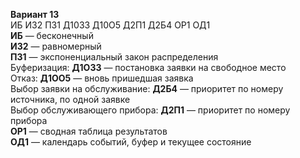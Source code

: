 **Вариант 13**\
ИБ  ИЗ2  ПЗ1  Д10З3  Д10О5  Д2П1  Д2Б4  ОР1  ОД1\
**ИБ** — бесконечный\
**ИЗ2** — равномерный\
**ПЗ1** — экспоненциальный закон распределения\
Буферизация:
**Д1ОЗ3** — постановка заявки на свободное место\
Отказ:
**Д1ОО5** — вновь пришедшая заявка\
Выбор заявки на обслуживание:
**Д2Б4** — приоритет по номеру источника, по одной заявке\
Выбор обслуживающего прибора:
**Д2П1** — приоритет по номеру прибора\
**ОР1** — сводная таблица результатов\
**ОД1** — календарь событий, буфер и текущее состояние


